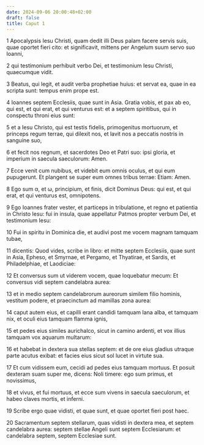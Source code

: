 ```yaml
---
date: 2024-09-06 20:00:48+02:00
draft: false
title: Caput 1
---
```





1 Apocalypsis Iesu Christi, quam dedit illi Deus palam facere servis suis, quae oportet fieri cito: et significavit, mittens per Angelum suum servo suo Ioanni,

2 qui testimonium perhibuit verbo Dei, et testimonium Iesu Christi, quaecumque vidit.

3 Beatus, qui legit, et audit verba prophetiae huius: et servat ea, quae in ea scripta sunt: tempus enim prope est.

4 Ioannes septem Ecclesiis, quae sunt in Asia. Gratia vobis, et pax ab eo, qui est, et qui erat, et qui venturus est: et a septem spiritibus, qui in conspectu throni eius sunt:

5 et a Iesu Christo, qui est testis fidelis, primogenitus mortuorum, et princeps regum terrae, qui dilexit nos, et lavit nos a peccatis nostris in sanguine suo,

6 et fecit nos regnum, et sacerdotes Deo et Patri suo: ipsi gloria, et imperium in saecula saeculorum: Amen.

7 Ecce venit cum nubibus, et videbit eum omnis oculus, et qui eum pupugerunt. Et plangent se super eum omnes tribus terrae: Etiam: Amen.

8 Ego sum α, et ω, principium, et finis, dicit Dominus Deus: qui est, et qui erat, et qui venturus est, omnipotens.

9 Ego Ioannes frater vester, et particeps in tribulatione, et regno et patientia in Christo Iesu: fui in insula, quae appellatur Patmos propter verbum Dei, et testimonium Iesu:

10 Fui in spiritu in Dominica die, et audivi post me vocem magnam tamquam tubae,

11 dicentis: Quod vides, scribe in libro: et mitte septem Ecclesiis, quae sunt in Asia, Epheso, et Smyrnae, et Pergamo, et Thyatirae, et Sardis, et Philadelphiae, et Laodiciae:

12 Et conversus sum ut viderem vocem, quae loquebatur mecum: Et conversus vidi septem candelabra aurea:

13 et in medio septem candelabrorum aureorum similem filio hominis, vestitum podere, et praecinctum ad mamillas zona aurea:

14 caput autem eius, et capilli erant candidi tamquam lana alba, et tamquam nix, et oculi eius tamquam flamma ignis,

15 et pedes eius similes aurichalco, sicut in camino ardenti, et vox illius tamquam vox aquarum multarum:

16 et habebat in dextera sua stellas septem: et de ore eius gladius utraque parte acutus exibat: et facies eius sicut sol lucet in virtute sua.

17 Et cum vidissem eum, cecidi ad pedes eius tamquam mortuus. Et posuit dexteram suam super me, dicens: Noli timere: ego sum primus, et novissimus,

18 et vivus, et fui mortuus, et ecce sum vivens in saecula saeculorum, et habeo claves mortis, et inferni.

19 Scribe ergo quae vidisti, et quae sunt, et quae oportet fieri post haec.

20 Sacramentum septem stellarum, quas vidisti in dextera mea, et septem candelabra aurea: septem stellae Angeli sunt septem Ecclesiarum: et candelabra septem, septem Ecclesiae sunt.

